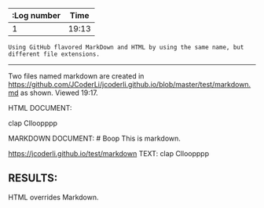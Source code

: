 | :Log number   | Time          |
|-------------|------------|
| 1             | 19:13         |

    Using GitHub flavored MarkDown and HTML by using the same name, but different file extensions.
---
Two files named markdown are created in https://github.com/JCoderLi/jcoderli.github.io/blob/master/test/markdown.md as shown.
Viewed 19:17.

HTML DOCUMENT:
    <p>clap Clloopppp</p>

MARKDOWN DOCUMENT:
    # Boop
    This is markdown.

https://jcoderli.github.io/test/markdown TEXT:
clap Clloopppp

## RESULTS:
HTML overrides Markdown.

